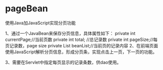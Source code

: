 # pageBean
使用Java加JavaScript实现分页功能

1、通过一个JavaBean来保存分页信息，具体属性如下：
  private int currentPage;//当前页数
	private int total; //总记录数
	private int pageSize;//每页记录数，page size
	private List<T> beanList;//当前页的记录内容
2、在前端页面使用JavaScript解析分页信息，形成分页条，实现点击上一页，下一页的功能。
	
3、需要在Servlet中指定每页显示的记录条数，供dao使用。
